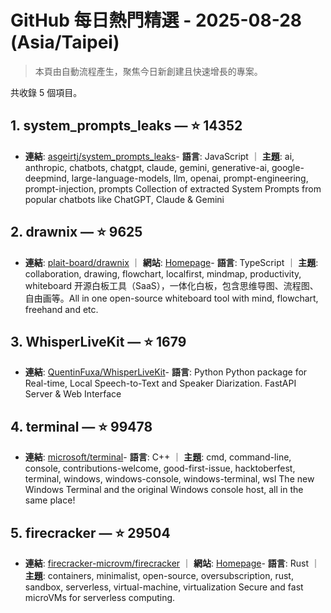# GitHub 每日熱門精選 - 2025-08-28 (Asia/Taipei)

> 本頁由自動流程產生，聚焦今日新創建且快速增長的專案。

共收錄 5 個項目。

## 1. system_prompts_leaks — ⭐ 14352

- **連結**: [asgeirtj/system_prompts_leaks](https://github.com/asgeirtj/system_prompts_leaks)- **語言**: JavaScript ｜ **主題**: ai, anthropic, chatbots, chatgpt, claude, gemini, generative-ai, google-deepmind, large-language-models, llm, openai, prompt-engineering, prompt-injection, prompts
Collection of extracted System Prompts from popular chatbots like ChatGPT, Claude & Gemini

## 2. drawnix — ⭐ 9625

- **連結**: [plait-board/drawnix](https://github.com/plait-board/drawnix) ｜ **網站**: [Homepage](https://drawnix.com)- **語言**: TypeScript ｜ **主題**: collaboration, drawing, flowchart, localfirst, mindmap, productivity, whiteboard
开源白板工具（SaaS），一体化白板，包含思维导图、流程图、自由画等。All in one open-source whiteboard tool with mind, flowchart, freehand and etc.

## 3. WhisperLiveKit — ⭐ 1679

- **連結**: [QuentinFuxa/WhisperLiveKit](https://github.com/QuentinFuxa/WhisperLiveKit)- **語言**: Python
Python package for Real-time, Local Speech-to-Text and Speaker Diarization. FastAPI Server & Web Interface

## 4. terminal — ⭐ 99478

- **連結**: [microsoft/terminal](https://github.com/microsoft/terminal)- **語言**: C++ ｜ **主題**: cmd, command-line, console, contributions-welcome, good-first-issue, hacktoberfest, terminal, windows, windows-console, windows-terminal, wsl
The new Windows Terminal and the original Windows console host, all in the same place!

## 5. firecracker — ⭐ 29504

- **連結**: [firecracker-microvm/firecracker](https://github.com/firecracker-microvm/firecracker) ｜ **網站**: [Homepage](http://firecracker-microvm.io)- **語言**: Rust ｜ **主題**: containers, minimalist, open-source, oversubscription, rust, sandbox, serverless, virtual-machine, virtualization
Secure and fast microVMs for serverless computing.


